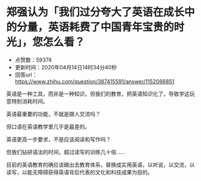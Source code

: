 # 郑强认为「我们过分夸大了英语在成长中的分量，英语耗费了中国青年宝贵的时光」，您怎么看？
- 点赞数：59374
- 更新时间：2020年04月14日14时34分40秒
- 回答url：https://www.zhihu.com/question/387415591/answer/1152066851
<body>
 <p data-pid="lw0ncda5">英语是一种工具，而非是一种知识，但我们的教育，把英语知识化了，导致学这玩意特别消耗时间。</p>
 <p data-pid="rFY2a5MV">英语最重要的功能，不就是跟人交流吗？</p>
 <p data-pid="l9BtW9k0">但口语在英语教学里几乎是最差的。</p>
 <p data-pid="dWq44E0Y">英语更高一步要求，不是应该阅读和写作吗？</p>
 <p data-pid="Daoc2kHp">但我们钻研语法的时间，超过读写的训练几十倍……</p>
 <p data-pid="ZOZsNm9e">目前的英语教育的确应该踢出去教育体系，替换成实用英语，以听说，以交流，以读写，以能无障碍获得英语背后代表的文化和科技成果为目的。</p>
</body>